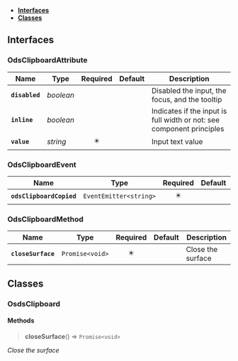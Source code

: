 * [**Interfaces**](#interfaces)
* [**Classes**](#classes)

## Interfaces

### OdsClipboardAttribute
|Name | Type | Required | Default | Description|
|---|---|:---:|---|---|
|**`disabled`** | _boolean_ |  |  | Disabled the input, the focus, and the tooltip|
|**`inline`** | _boolean_ |  |  | Indicates if the input is full width or not: see component principles|
|**`value`** | _string_ | ✴️ |  | Input text value|

### OdsClipboardEvent
|Name | Type | Required | Default | Description|
|---|---|:---:|---|---|
|**`odsClipboardCopied`** | `EventEmitter<string>` | ✴️ |  | |

### OdsClipboardMethod
|Name | Type | Required | Default | Description|
|---|---|:---:|---|---|
|**`closeSurface`** | `Promise<void>` | ✴️ |  | Close the surface|

## Classes

### OsdsClipboard
#### Methods
> **closeSurface**() => `Promise<void>`

_Close the surface_

